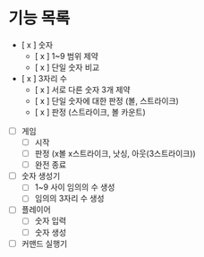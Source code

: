 # 기능 목록

- [ x ] 숫자
    - [ x ] 1~9 범위 제약
    - [ x ] 단일 숫자 비교
- [ x ] 3자리 수
    - [ x ] 서로 다른 숫자 3개 제약
    - [ x ] 단일 숫자에 대한 판정 (볼, 스트라이크)
    - [ x ] 판정 (스트라이크, 볼 카운트)
- [ ] 게임
    - [ ] 시작
    - [ ] 판정 (x볼 x스트라이크, 낫싱, 아웃(3스트라이크))
    - [ ] 완전 종료
- [ ] 숫자 생성기
    - [ ] 1~9 사이 임의의 수 생성
    - [ ] 임의의 3자리 수 생성
- [ ] 플레이어
    - [ ] 숫자 입력
    - [ ] 숫자 생성
- [ ] 커맨드 실행기